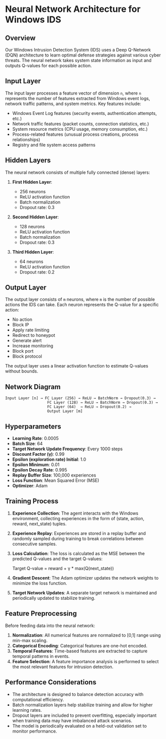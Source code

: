 # Neural Network Architecture for Windows IDS

## Overview

Our Windows Intrusion Detection System (IDS) uses a Deep Q-Network (DQN) architecture to learn optimal defense strategies against various cyber threats. The neural network takes system state information as input and outputs Q-values for each possible action.

## Input Layer

The input layer processes a feature vector of dimension `n`, where `n` represents the number of features extracted from Windows event logs, network traffic patterns, and system metrics. Key features include:

- Windows Event Log features (security events, authentication attempts, etc.)
- Network traffic features (packet counts, connection statistics, etc.)
- System resource metrics (CPU usage, memory consumption, etc.)
- Process-related features (unusual process creations, process relationships)
- Registry and file system access patterns

## Hidden Layers

The neural network consists of multiple fully connected (dense) layers:

1. **First Hidden Layer**:
   - 256 neurons
   - ReLU activation function
   - Batch normalization
   - Dropout rate: 0.3

2. **Second Hidden Layer**:
   - 128 neurons
   - ReLU activation function
   - Batch normalization
   - Dropout rate: 0.3

3. **Third Hidden Layer**:
   - 64 neurons
   - ReLU activation function
   - Dropout rate: 0.2

## Output Layer

The output layer consists of `m` neurons, where `m` is the number of possible actions the IDS can take. Each neuron represents the Q-value for a specific action:

- No action
- Block IP
- Apply rate limiting
- Redirect to honeypot
- Generate alert
- Increase monitoring
- Block port
- Block protocol

The output layer uses a linear activation function to estimate Q-values without bounds.

## Network Diagram

```
Input Layer [n] → FC Layer (256) → ReLU → BatchNorm → Dropout(0.3) →
                   FC Layer (128) → ReLU → BatchNorm → Dropout(0.3) →
                   FC Layer (64)  → ReLU → Dropout(0.2) →
                   Output Layer [m]
```

## Hyperparameters

- **Learning Rate**: 0.0005
- **Batch Size**: 64
- **Target Network Update Frequency**: Every 1000 steps
- **Discount Factor (γ)**: 0.99
- **Epsilon (exploration rate) Initial**: 1.0
- **Epsilon Minimum**: 0.01
- **Epsilon Decay Rate**: 0.995
- **Replay Buffer Size**: 100,000 experiences
- **Loss Function**: Mean Squared Error (MSE)
- **Optimizer**: Adam

## Training Process

1. **Experience Collection**: The agent interacts with the Windows environment, collecting experiences in the form of (state, action, reward, next_state) tuples.

2. **Experience Replay**: Experiences are stored in a replay buffer and randomly sampled during training to break correlations between consecutive samples.

3. **Loss Calculation**: The loss is calculated as the MSE between the predicted Q-values and the target Q-values:
   
   Target Q-value = reward + γ * max(Q(next_state))

4. **Gradient Descent**: The Adam optimizer updates the network weights to minimize the loss function.

5. **Target Network Updates**: A separate target network is maintained and periodically updated to stabilize training.

## Feature Preprocessing

Before feeding data into the neural network:

1. **Normalization**: All numerical features are normalized to [0,1] range using min-max scaling.
2. **Categorical Encoding**: Categorical features are one-hot encoded.
3. **Temporal Features**: Time-based features are extracted to capture temporal patterns in events.
4. **Feature Selection**: A feature importance analysis is performed to select the most relevant features for intrusion detection.

## Performance Considerations

- The architecture is designed to balance detection accuracy with computational efficiency.
- Batch normalization layers help stabilize training and allow for higher learning rates.
- Dropout layers are included to prevent overfitting, especially important when training data may have imbalanced attack scenarios.
- The model is periodically evaluated on a held-out validation set to monitor performance. 